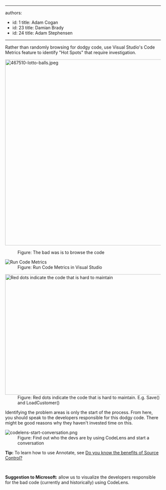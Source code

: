 

---
authors:
  - id: 1
    title: Adam Cogan
  - id: 23
    title: Damian Brady
  - id: 24
    title: Adam Stephensen
---




<span class='intro'> <p>Rather than randomly browsing for dodgy code, use Visual Studio's Code Metrics feature to identify &quot;Hot Spots&quot; that require investigation.<br></p><dl class="badImage"><dt> 
      <img alt="467510-lotto-balls.jpeg" src="/PublishingImages/lotto-balls.jpeg" style="width&#58;600px;" /> 
   </dt><dd>​Figure&#58; The bad was is to browse the code<br></dd></dl> </span>

<dl class="image"><dt>
      <img src="/PublishingImages/VS%2011%20Code%20Metrics.png" alt="Run Code Metrics" />
   </dt><dd>Figure&#58; Run Code Metrics&#160;in Visual Studio</dd></dl><dl class="image"><dt>
      <img src="/PublishingImages/CodeMetrics_3.png" alt="Red dots indicate the code that is hard to maintain" style="width&#58;750px;height&#58;389px;" />
   </dt><dd>Figure&#58; Red dots indicate the code that is hard to maintain. E.g. Save() and LoadCustomer()</dd></dl><p>Identifying the problem areas is only the start of the process. From here, you should speak to the developers responsible for this dodgy code. There might be good reasons why they haven't invested time on this.</p><dl class="image"><dt>
      <img class="ms-rteCustom-ImageArea" src="/PublishingImages/codelens-start-conversation.png" alt="codelens-start-conversation.png" />  
      <br>
   </dt><dd>Figure&#58; Find out who&#160;the devs are&#160;by using CodeLens and start a conversation<span style="color&#58;#444444;">​</span></dd></dl>​<strong>Tip&#58;</strong> To learn how to use Annotate, see 
<a href="http&#58;//www.ssw.com.au/ssw/Standards/Rules/RulesToBetterSourceControlwithTFS.aspx#UsingSourceControl">Do you know the benefits of Source Control?</a> 
<p> 
   <br> 
</p><div><p class="ssw15-rteElement-GreyBox"> 
      <b>​Suggestion to Microsoft&#58;</b> allow us to visualize the developers responsible for the bad code (currently and historically)&#160;using CodeLens.<br></p></div>


